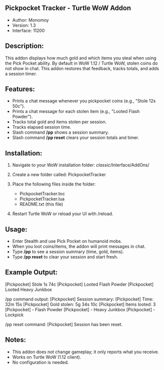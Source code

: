 Pickpocket Tracker - Turtle WoW Addon
-------------------------------------

- Author: Monomoy
- Version: 1.3
- Interface: 11200

Description:
------------
This addon displays how much gold and which items you steal when using the
Pick Pocket ability. By default in WoW 1.12 / Turtle WoW, stolen coins do not
show in chat. This addon restores that feedback, tracks totals, and adds a
session timer.

Features:
---------
- Prints a chat message whenever you pickpocket coins (e.g., "Stole 12s 50c").
- Prints a chat message for each stolen item (e.g., "Looted Flash Powder").
- Tracks total gold and items stolen per session.
- Tracks elapsed session time.
- Slash command **/pp** shows a session summary.
- Slash command **/pp reset** clears your session totals and timer.

Installation:
-------------
1. Navigate to your WoW installation folder:
   _classic_/Interface/AddOns/

2. Create a new folder called: PickpocketTracker

3. Place the following files inside the folder:
   - PickpocketTracker.toc
   - PickpocketTracker.lua
   - README.txt (this file)

4. Restart Turtle WoW or reload your UI with /reload.

Usage:
------
- Enter Stealth and use Pick Pocket on humanoid mobs.
- When you loot coins/items, the addon will print messages in chat.
- Type **/pp** to see a session summary (time, gold, items).
- Type **/pp reset** to clear your session and start fresh.

Example Output:
---------------
[Pickpocket] Stole 1s 74c
[Pickpocket] Looted Flash Powder
[Pickpocket] Looted Heavy Junkbox

/pp command output:
[Pickpocket] Session summary:
[Pickpocket]   Time: 32m 15s
[Pickpocket]   Gold stolen: 5g 34s 10c
[Pickpocket]   Items looted: 3
[Pickpocket]    - Flash Powder
[Pickpocket]    - Heavy Junkbox
[Pickpocket]    - Lockpick

/pp reset command:
[Pickpocket] Session has been reset.

Notes:
------
- This addon does not change gameplay; it only reports what you receive.
- Works on Turtle WoW (1.12 client).
- No configuration is needed.
